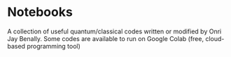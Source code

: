 # Notebooks
A collection of useful quantum/classical codes written or modified by Onri Jay Benally. Some codes are available to run on Google Colab (free, cloud-based programming tool)
